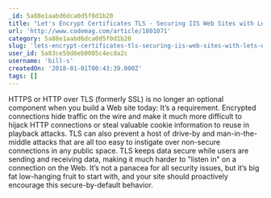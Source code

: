 ```yaml
---
_id: 5a88e1aabd6dca0d5f0d1b20
title: "Let's Encrypt Certificates TLS - Securing IIS Web Sites with Let's Encrypt Certificates"
url: 'http://www.codemag.com/article/1801071'
category: 5a88e1aabd6dca0d5f0d1b20
slug: 'lets-encrypt-certificates-tls-securing-iis-web-sites-with-lets-encrypt-certificates'
user_id: 5a83ce59d6eb0005c4ecda2c
username: 'bill-s'
createdOn: '2018-01-01T00:43:39.000Z'
tags: []
---
```


HTTPS or HTTP over TLS (formerly SSL) is no longer an optional component when you build a Web site today: It’s a requirement. Encrypted connections hide traffic on the wire and make it much more difficult to hijack HTTP connections or steal valuable cookie information to reuse in playback attacks. TLS can also prevent a host of drive-by and man-in-the-middle attacks that are all too easy to instigate over non-secure connections in any public space. TLS keeps data secure while users are sending and receiving data, making it much harder to "listen in" on a connection on the Web. It’s not a panacea for all security issues, but it’s big fat low-hanging fruit to start with, and your site should proactively encourage this secure-by-default behavior.



